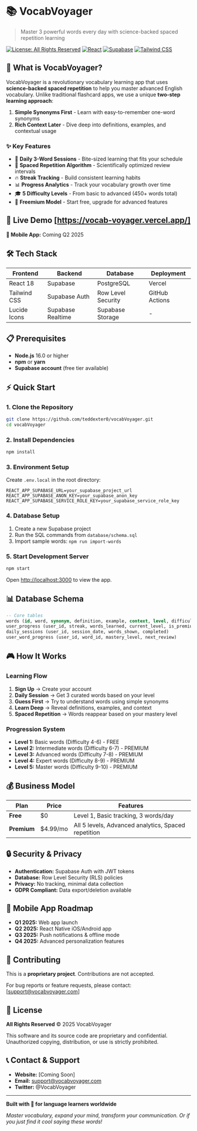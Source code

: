 # 📚 VocabVoyager

> Master 3 powerful words every day with science-backed spaced repetition learning

[![License: All Rights Reserved](https://img.shields.io/badge/License-All%20Rights%20Reserved-red.svg)](LICENSE)
[![React](https://img.shields.io/badge/React-18.2.0-blue.svg)](https://reactjs.org/)
[![Supabase](https://img.shields.io/badge/Supabase-2.53.0-green.svg)](https://supabase.com/)
[![Tailwind CSS](https://img.shields.io/badge/Tailwind_CSS-4.1.11-38B2AC.svg)](https://tailwindcss.com/)

## 🎯 **What is VocabVoyager?**

VocabVoyager is a revolutionary vocabulary learning app that uses **science-backed spaced repetition** to help you master advanced English vocabulary. Unlike traditional flashcard apps, we use a unique **two-step learning approach**:

1. **Simple Synonyms First** - Learn with easy-to-remember one-word synonyms
2. **Rich Context Later** - Dive deep into definitions, examples, and contextual usage

### ✨ **Key Features**

- 📅 **Daily 3-Word Sessions** - Bite-sized learning that fits your schedule
- 🧠 **Spaced Repetition Algorithm** - Scientifically optimized review intervals
- 🔥 **Streak Tracking** - Build consistent learning habits
- 📊 **Progress Analytics** - Track your vocabulary growth over time
- 🎓 **5 Difficulty Levels** - From basic to advanced (450+ words total)
- 💎 **Freemium Model** - Start free, upgrade for advanced features

## 🚀 **Live Demo** [https://vocab-voyager.vercel.app/]

**📱 Mobile App:** Coming Q2 2025

## 🛠️ **Tech Stack**

| Frontend | Backend | Database | Deployment |
|----------|---------|----------|------------|
| React 18 | Supabase | PostgreSQL | Vercel |
| Tailwind CSS | Supabase Auth | Row Level Security | GitHub Actions |
| Lucide Icons | Supabase Realtime | Supabase Storage | - |

## 📋 **Prerequisites**

- **Node.js** 16.0 or higher
- **npm** or **yarn**
- **Supabase account** (free tier available)

## ⚡ **Quick Start**

### 1. Clone the Repository
```bash
git clone https://github.com/teddexter0/vocabVoyager.git
cd vocabVoyager
```

### 2. Install Dependencies
```bash
npm install
```

### 3. Environment Setup
Create `.env.local` in the root directory:
```env
REACT_APP_SUPABASE_URL=your_supabase_project_url
REACT_APP_SUPABASE_ANON_KEY=your_supabase_anon_key
REACT_APP_SUPABASE_SERVICE_ROLE_KEY=your_supabase_service_role_key
```

### 4. Database Setup
1. Create a new Supabase project
2. Run the SQL commands from `database/schema.sql`
3. Import sample words: `npm run import-words`

### 5. Start Development Server
```bash
npm start
```

Open [http://localhost:3000](http://localhost:3000) to view the app.

## 📊 **Database Schema**

```sql
-- Core tables
words (id, word, synonym, definition, example, context, level, difficulty)
user_progress (user_id, streak, words_learned, current_level, is_premium)
daily_sessions (user_id, session_date, words_shown, completed)
user_word_progress (user_id, word_id, mastery_level, next_review)
```

## 🎮 **How It Works**

### Learning Flow
1. **Sign Up** → Create your account
2. **Daily Session** → Get 3 curated words based on your level
3. **Guess First** → Try to understand words using simple synonyms
4. **Learn Deep** → Reveal definitions, examples, and context
5. **Spaced Repetition** → Words reappear based on your mastery level

### Progression System
- **Level 1:** Basic words (Difficulty 4-6) - FREE
- **Level 2:** Intermediate words (Difficulty 6-7) - PREMIUM
- **Level 3:** Advanced words (Difficulty 7-8) - PREMIUM
- **Level 4:** Expert words (Difficulty 8-9) - PREMIUM
- **Level 5:** Master words (Difficulty 9-10) - PREMIUM

## 💰 **Business Model**

| Plan | Price | Features |
|------|-------|----------|
| **Free** | $0 | Level 1, Basic tracking, 3 words/day |
| **Premium** | $4.99/mo | All 5 levels, Advanced analytics, Spaced repetition |

## 🔒 **Security & Privacy**

- **Authentication:** Supabase Auth with JWT tokens
- **Database:** Row Level Security (RLS) policies
- **Privacy:** No tracking, minimal data collection
- **GDPR Compliant:** Data export/deletion available

## 📱 **Mobile App Roadmap**

- **Q1 2025:** Web app launch
- **Q2 2025:** React Native iOS/Android app
- **Q3 2025:** Push notifications & offline mode
- **Q4 2025:** Advanced personalization features

## 🤝 **Contributing**

This is a **proprietary project**. Contributions are not accepted.

For bug reports or feature requests, please contact: [support@vocabvoyager.com]

## 📄 **License**

**All Rights Reserved** © 2025 VocabVoyager

This software and its source code are proprietary and confidential. Unauthorized copying, distribution, or use is strictly prohibited.

## 📞 **Contact & Support**

- **Website:** [Coming Soon]
- **Email:** support@vocabvoyager.com
- **Twitter:** @VocabVoyager

---

**Built with 🧠 for language learners worldwide**

*Master vocabulary, expand your mind, transform your communication. Or if you just find it cool saying these words!*
